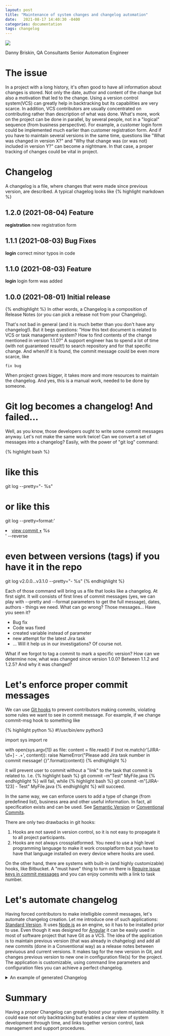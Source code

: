 ```yaml
---
layout: post
title: "Maintenance of system changes and changelog automation"
date:   2021-08-17 14:40:30 -0400
categories: documentation 
tags: changelog
---
```

![](/images/changelog.jpg)

Danny Briskin, QA Consultants Senior Automation Engineer


# The issue
In a project with a long history, it's often good to have all information about changes is stored. Not only the date, author and content of the change but also a motivation that led to the change.
Using a version control system(VCS) can greatly help in backtracking but its capabilities are very scarce.
In addition, VCS contributors are usually concentrated on contributing rather than description of what was done. What's more, work on the project can be done in parallel, by several people, not in a "logical" sequence (from business perspective). For example, a customer login form could be implemented much earlier than customer registration form.
And if you have to maintain several versions in the same time, questions like "What was changed in version X?" and "Why that change was (or was not) included in version Y?" can become a nightmare.
In that case, a proper tracking of changes could be vital in project.

# Changelog
A changelog is a file, where changes that were made since previous version, are described. A typical chagelog looks like
{% highlight markdown %}

## 1.2.0 (2021-08-04) Feature

**registration** new registration form

## 1.1.1 (2021-08-03) Bug Fixes

 **login** correct minor typos in code
 
## 1.1.0 (2021-08-03) Feature

**login** login form was added

## 1.0.0 (2021-08-01) Initial release

{% endhighlight %}
In other words, a Changelog is a composition of Release Notes (or you can pick a release not from your Changelog).


That's not bad in general (and it is much better than you don't have any changelog!). But it begs questions: "How this text document is related to VCS or task management system? How to find contents of the change mentioned in version 1.1.0?" 
A support engineer has to spend a lot of time (with not guaranteed result!) to search repository and for that specific change. And when/if it is found, the commit message could be even more scarce, like 
```
fix bug
```

When project grows bigger, it takes more and more resources to maintain the changelog. And yes, this is a manual work, needed to be done by someone.


# Git log becomes a changelog! And failed...
Well, as you know, those developers ought to write some commit messages anyway. Let's not make the same work twice! Can we convert a set of messages into a changelog? Easily, with the power of "git log" command:

{% highlight bash %}
# like this
git log --pretty="- %s"
# or like this
git log  --pretty=format:'<li><a href="http://github.com/danny-briskin/classifyIt/commit/%H">view commit &bull;</a> %s</li> ' --reverse 
# even between versions (tags) if you have it in the repo
git log v2.0.0...v3.1.0 --pretty="- %s"
{% endhighlight %}

Each of those command will bring us a file that looks like a changelog. At first sight.
It will consists of first lines of commit messages (yes, we can play with --pretty and --format parameters to get the full message), dates, authors - things we need. What can go wrong?
Those messages... Have you seen it? 
- Bug fix
- Code was fixed
- created variable instead of parameter
- new attempt for the latest Jira task
- ...
Will it help us in our investigations? Of course not.

What if we forgot to tag a commit to mark a specific version? How can we determine now, what was changed since version 1.0.0? Between 1.1.2 and 1.2.5? And why it was changed?

# Let's enforce proper commit messages
We can use [Git hooks](https://git-scm.com/docs/githooks) to prevent contributors making commits, violating some rules we want to see in commit message.
For example, if we change commit-msg hook to something like

{% highlight python %}
#!/usr/bin/env python3
 
import sys
import re
 
with open(sys.argv[1]) as file:
    content = file.read()
    if (not re.match(r'\[JIRA-\d+\] - .+', content)):
        raise NameError("Please add Jira task number in commit message! {}".format(content))
{% endhighlight %}

it will prevent user to commit without a "link" to the task that commit is related to. I.e.
{% highlight bash %}
git commit -m"Test" MyFile.java
{% endhighlight %}
will fail, while
{% highlight bash %}
git commit -m"[JIRA-123] - Test" MyFile.java
{% endhighlight %} 
will succeed.

In the same way, we can enforce users to add a type of change (from predefined list), business area and other useful information.
In fact, all specification exists and can be used. See [Semantic Version](https://semver.org/) or [Conventional Commits](https://www.conventionalcommits.org/).

There are only two drawbacks in git hooks:
1. Hooks are not saved in version control, so it is not easy to propagate it to all project participants.
2. Hooks are not always crossplatformed. You need to use a high level programming language to make it work crossplatform but you have to have that language installed on every device where hooks are used.

On the other hand, there are systems with built-in (and highly customizable) hooks, like Bitbucket.
A "must have" thing to turn on there is [Require issue keys in commit messages](https://support.atlassian.com/bitbucket-cloud/docs/link-to-a-web-service/) and you can enjoy commits with a link to task number.

# Let's automate changelog
Having forced contributors to make intelligible commit messages, let's automate changelog creation.
Let me introduce one of such applications: [Standard Version](https://github.com/conventional-changelog/standard-version). It uses [Node.js](https://nodejs.org/en/) as an engine, so it has to be installed prior to use.
Even though it was designed for [Angular](https://angular.io/) it can be easily used in most of software project that have Git as a VCS.
The idea of the application is to maintain previous version (that was already in chahgelog) and add all new commits (done in a Conventional way) as a release notes between previuous and current versions. It makes tag for the new version in Git, and changes previous version to new one in configuration file(s) for the project.
The application is customizable, using command line parameters and configuration files you can achieve a perfect changelog.
<details>
  <summary>An example of generated Changelog</summary>

{% highlight markdown %}
My Application changelog 

## [4.0.0](https://github.com/danny-briskin/aopArticle/compare/v3.1.3...v4.0.0) (2021-08-18)


### ⚠ BREAKING CHANGES

* **login-form:** Login and registration form are ready for production ([23b1515](https://github.com/danny-briskin/aopArticle/commit/23b150034de5e32faca0398787be8e5ba88ca89c)), closes [#5](https://github.com/danny-briskin/aopArticle/issues/5)


### [3.1.2](ttps://github.com/danny-briskin/aopArticle/compare/v3.1.1...v3.1.2) (2021-08-18)


### Bug Fixes

* **login-form:** URL was changed to PROD ([23b1513](https://github.com/danny-briskin/aopArticle/commit/23b150034de5e32faca0398787be8e5ba88ca89c)), closes [#13](https://github.com/danny-briskin/aopArticle/issues/13)

### [3.1.1](https://github.com/danny-briskin/aopArticle/compare/v3.1.0...v3.1.1) (2021-08-18)


### Bug Fixes

* **login-form:** correct minor typos in code ([23b1512](https://github.com/danny-briskin/aopArticle/commit/23b150034de5e32faca0398787be8e5ba88ca89c)), closes [#12](https://github.com/danny-briskin/aopArticle/issues/12)

## [3.1.0](https://github.com/danny-briskin/aopArticle/compare/v3.0.0...v3.1.0) (2021-08-18)


### Features

* **login-form:** A new feature for Login form ([23b1503](https://github.com/danny-briskin/aopArticle/commit/23b150034de5e32faca0398787be8e5ba88ca89c)), closes [#3](https://github.com/danny-briskin/aopArticle/issues/3)

## [3.0.0](https://github.com/danny-briskin/aopArticle/compare/v2.0.0...v3.0.0) (2021-08-18)


### ⚠ BREAKING CHANGES

* **registration-form:** Registration form captcha was added ([23b1501](https://github.com/danny-briskin/aopArticle/commit/23b150034de5e32faca0398787be8e5ba88ca89c)), closes [#2](https://github.com/danny-briskin/aopArticle/issues/2)

## [2.0.0](https://github.com/danny-briskin/aopArticle/compare/v1.0.13...v2.0.0) (2021-08-18)


### ⚠ BREAKING CHANGES

* **registration-form:** Registration form is working ([23b1500](https://github.com/danny-briskin/aopArticle/commit/23b150034de5e32faca0398787be8e5ba88ca89c)), closes [#1](https://github.com/danny-briskin/aopArticle/issues/1)


## 1.0.0 (2021-08-17)

{% endhighlight %}
</details>

# Summary
Having a proper Changelog can greatly boost your system maintainability. It could ease not only backtracking but enables a clear view of system development through time, and links together version control, task management and support procedures.

